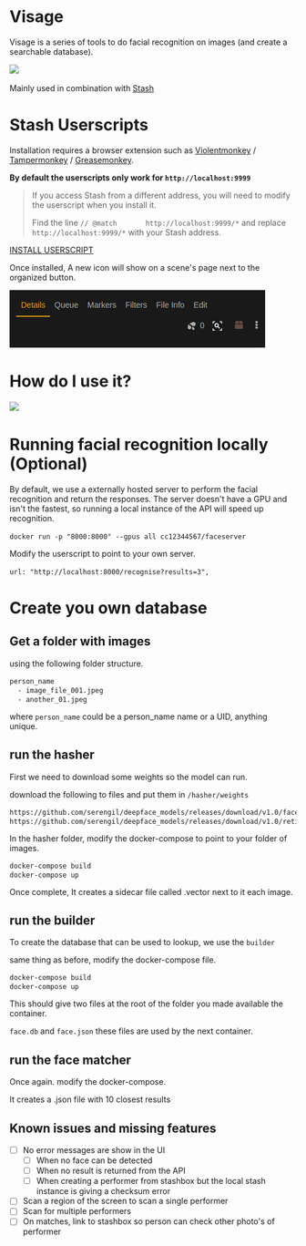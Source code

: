 # Visage

Visage is a series of tools to do facial recognition on images (and create a searchable database). 

![](_media/logo.png)

Mainly used in combination with [Stash](https://github.com/stashapp/stash)

# Stash Userscripts

Installation requires a browser extension such as [Violentmonkey](https://violentmonkey.github.io/) / [Tampermonkey](https://www.tampermonkey.net/) / [Greasemonkey](https://www.greasespot.net/).

**By default the userscripts only work for `http://localhost:9999`**

> If you access Stash from a different address, you will need to modify the userscript when you install it.
>
> Find the line `// @match       http://localhost:9999/*` and replace `http://localhost:9999/*` with your Stash address.

[INSTALL USERSCRIPT](userscript/visage.user.js?raw=1)

Once installed, A new icon will show on a scene's page next to the organized button.

![](_media/face_scan_icon.png)

# How do I use it?

![](_media/example.gif)

# Running facial recognition locally (Optional)

By default, we use a externally hosted server to perform the facial recognition and return the responses.
The server doesn't have a GPU and isn't the fastest, so running a local instance of the API will speed up recognition.

`docker run -p "8000:8000" --gpus all cc12344567/faceserver`

Modify the userscript to point to your own server.

`url: "http://localhost:8000/recognise?results=3",`


# Create you own database

## Get a folder with images

using the following folder structure.

```
person_name
  - image_file_001.jpeg
  - another_01.jpeg
```

where `person_name` could be a person_name name or a UID, anything unique.

## run the hasher

First we need to download some weights so the model can run.

download the following to files and put them in `/hasher/weights`

```
https://github.com/serengil/deepface_models/releases/download/v1.0/facenet512_weights.h5
https://github.com/serengil/deepface_models/releases/download/v1.0/retinaface.h5
```

In the hasher folder, modify the docker-compose to point to your folder of images.
```
docker-compose build
docker-compose up
```

Once complete, It creates a sidecar file called <image name>.vector next to it each image.

## run the builder

To create the database that can be used to lookup, we use the `builder`

same thing as before, modify the docker-compose file.

```
docker-compose build
docker-compose up
```

This should give two files at the root of the folder you made available the container.

`face.db` and `face.json` these files are used by the next container.

## run the face matcher

Once again. modify the docker-compose.

It creates a <image name>.json file with 10 closest results


## Known issues and missing features

- [ ] No error messages are show in the UI
  - [ ] When no face can be detected
  - [ ] When no result is returned from the API
  - [ ] When creating a performer from stashbox but the local stash instance is giving a checksum error
- [ ] Scan a region of the screen to scan a single performer
- [ ] Scan for multiple performers
- [ ] On matches, link to stashbox so person can check other photo's of performer

